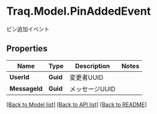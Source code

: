# Traq.Model.PinAddedEvent
ピン追加イベント

## Properties

Name | Type | Description | Notes
------------ | ------------- | ------------- | -------------
**UserId** | **Guid** | 変更者UUID | 
**MessageId** | **Guid** | メッセージUUID | 

[[Back to Model list]](../README.md#documentation-for-models) [[Back to API list]](../README.md#documentation-for-api-endpoints) [[Back to README]](../README.md)

